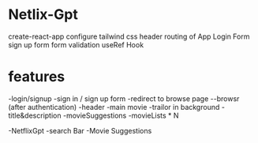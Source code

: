 # Netlix-Gpt

create-react-app
configure tailwind css
header
routing of App 
Login Form
sign up form
form validation
useRef Hook


# features

-login/signup 
     -sign in / sign up form 
     -redirect to browse page
--browsr (after authentication)
      -header
      -main movie
         -trailor in background
         -title&description
         -movieSuggestions
            -movieLists * N

-NetflixGpt
  -search Bar
  -Movie Suggestions